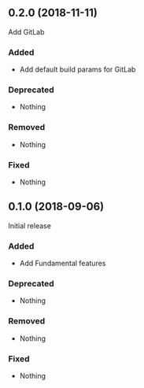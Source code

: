 ## 0.2.0 (2018-11-11)

Add GitLab

### Added

- Add default build params for GitLab

### Deprecated

- Nothing

### Removed

- Nothing

### Fixed

- Nothing



## 0.1.0 (2018-09-06)

Initial release

### Added

- Add Fundamental features

### Deprecated

- Nothing

### Removed

- Nothing

### Fixed

- Nothing
